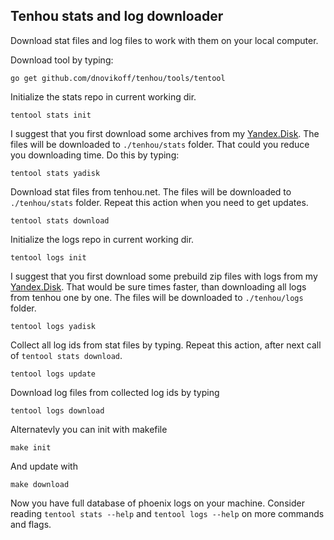 ## Tenhou stats and log downloader
Download stat files and log files to work with them on your local computer.

Download tool by typing:
```
go get github.com/dnovikoff/tenhou/tools/tentool
```

Initialize the stats repo in current working dir.
```
tentool stats init
```

I suggest that you first download some archives from my [Yandex.Disk](https://yadi.sk/d/uOv87aVsd-l-3A).
The files will be downloaded to `./tenhou/stats` folder.
That could you reduce you downloading time. 
Do this by typing:
```
tentool stats yadisk
```

Download stat files from tenhou.net.
The files will be downloaded to `./tenhou/stats` folder.
Repeat this action when you need to get updates.
```
tentool stats download
```

Initialize the logs repo in current working dir.
```
tentool logs init
```

I suggest that you first download some prebuild zip files with logs from my [Yandex.Disk](https://yadi.sk/d/FIIkaucSNjR3Kw).
That would be sure times faster, than downloading all logs from tenhou one by one.
The files will be downloaded to `./tenhou/logs` folder.
```
tentool logs yadisk
```

Collect all log ids from stat files by typing.
Repeat this action, after next call of `tentool stats download`.
```
tentool logs update
```

Download log files from collected log ids by typing
```
tentool logs download
```

Alternatevly you can init with makefile
```
make init
```

And update with
```
make download
```

Now you have full database of phoenix logs on your machine.
Consider reading `tentool stats --help` and `tentool logs --help` on more commands and flags.